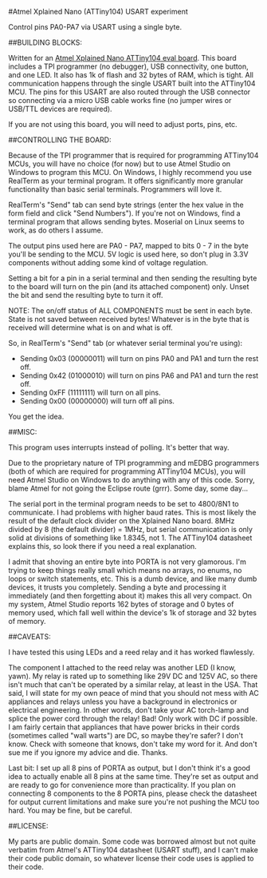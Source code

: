 #Atmel Xplained Nano (ATTiny104) USART experiment

Control pins PA0-PA7 via USART using a single byte.

##BUILDING BLOCKS:

Written for an [Atmel Xplained Nano ATTiny104 eval board](http://www.atmel.com/tools/ATTINY104-XNANO.aspx).
This board includes a TPI programmer (no debugger), USB connectivity, one
button, and one LED. It also has 1k of flash and 32 bytes of RAM, which is
tight. All communication happens through the single USART built into the
ATTiny104 MCU. The pins for this USART are also routed through the USB
connector so connecting via a micro USB cable works fine (no jumper wires
or USB/TTL devices are required).

If you are not using this board, you will need to adjust ports, pins, etc.

##CONTROLLING THE BOARD:

Because of the TPI programmer that is required for programming ATTiny104
MCUs, you will have no choice (for now) but to use Atmel Studio on Windows
to program this MCU. On Windows, I highly recommend you use RealTerm as
your terminal program. It offers significantly more granular functionality
than basic serial terminals. Programmers will love it.

RealTerm's "Send" tab can send byte strings (enter the hex value in the
form field and click "Send Numbers"). If you're not on Windows, find a
terminal program that allows sending bytes. Moserial on Linux seems to
work, as do others I assume. 

The output pins used here are PA0 - PA7, mapped to bits 0 - 7 in the byte
you'll be sending to the MCU. 5V logic is used here, so don't plug in 3.3V
components without adding some kind of voltage regulation.

Setting a bit for a pin in a serial terminal and then sending the
resulting byte to the board will turn on the pin (and its attached
component) only.  Unset the bit and send the resulting byte to turn it
off.

NOTE: The on/off status of ALL COMPONENTS must be sent in each byte.
State is not saved between received bytes! Whatever is in the byte that is
received will determine what is on and what is off.

So, in RealTerm's "Send" tab (or whatever serial terminal you're using):

- Sending 0x03 (00000011) will turn on pins PA0 and PA1 and turn the rest off.
- Sending 0x42 (01000010) will turn on pins PA6 and PA1 and turn the rest off.
- Sending 0xFF (11111111) will turn on all pins.
- Sending 0x00 (00000000) will turn off all pins.

You get the idea.

##MISC:

This program uses interrupts instead of polling. It's better that way.

Due to the proprietary nature of TPI programming and mEDBG programmers
(both of which are required for programming ATTiny104 MCUs), you will need
Atmel Studio on Windows to do anything with any of this code. Sorry, blame
Atmel for not going the Eclipse route (grrr). Some day, some day...

The serial port in the terminal program needs to be set to 4800/8N1 to
communicate.  I had problems with higher baud rates. This is most likely
the result of the default clock divider on the Xplained Nano board. 8MHz
divided by 8 (the default divider) = 1MHz, but serial communication is
only solid at divisions of something like 1.8345, not 1. The ATTiny104
datasheet explains this, so look there if you need a real explanation.

I admit that shoving an entire byte into PORTA is not very glamorous. 
I'm trying to keep things really small which means no arrays, no enums,
no loops or switch statements, etc. This is a dumb device, and like many
dumb devices, it trusts you completely. Sending a byte and processing it 
immediately (and then forgetting about it) makes this all very compact.
On my system, Atmel Studio reports 162 bytes of storage and 0 bytes of
memory used, which fall well within the device's 1k of storage and 32 
bytes of memory.

##CAVEATS:

I have tested this using LEDs and a reed relay and it has worked
flawlessly. 

The component I attached to the reed relay was another LED (I know, yawn).
My relay is rated up to something like 29V DC and 125V AC, so there isn't
much that can't be operated by a similar relay, at least in the USA. That
said, I will state for my own peace of mind that you should not mess with
AC appliances and relays unless you have a background in electronics or
electrical engineering. In other words, don't take your AC torch-lamp and
splice the power cord through the relay! Bad! Only work with DC if
possible. I am fairly certain that appliances that have power bricks in
their cords (sometimes called "wall warts") are DC, so maybe they're
safer?  I don't know. Check with someone that knows, don't take my word
for it. And don't sue me if you ignore my advice and die.  Thanks.

Last bit: I set up all 8 pins of PORTA as output, but I don't think it's a
good idea to actually enable all 8 pins at the same time. They're set as
output and are ready to go for convenience more than practicality. If you
plan on connecting 8 components to the 8 PORTA pins, please check the
datasheet for output current limitations and make sure you're not pushing
the MCU too hard. You may be fine, but be careful.

##LICENSE:

My parts are public domain. Some code was borrowed almost but not quite
verbatim from Atmel's ATTiny104 datasheet (USART stuff), and I can't make
their code public domain, so whatever license their code uses is applied
to their code.

